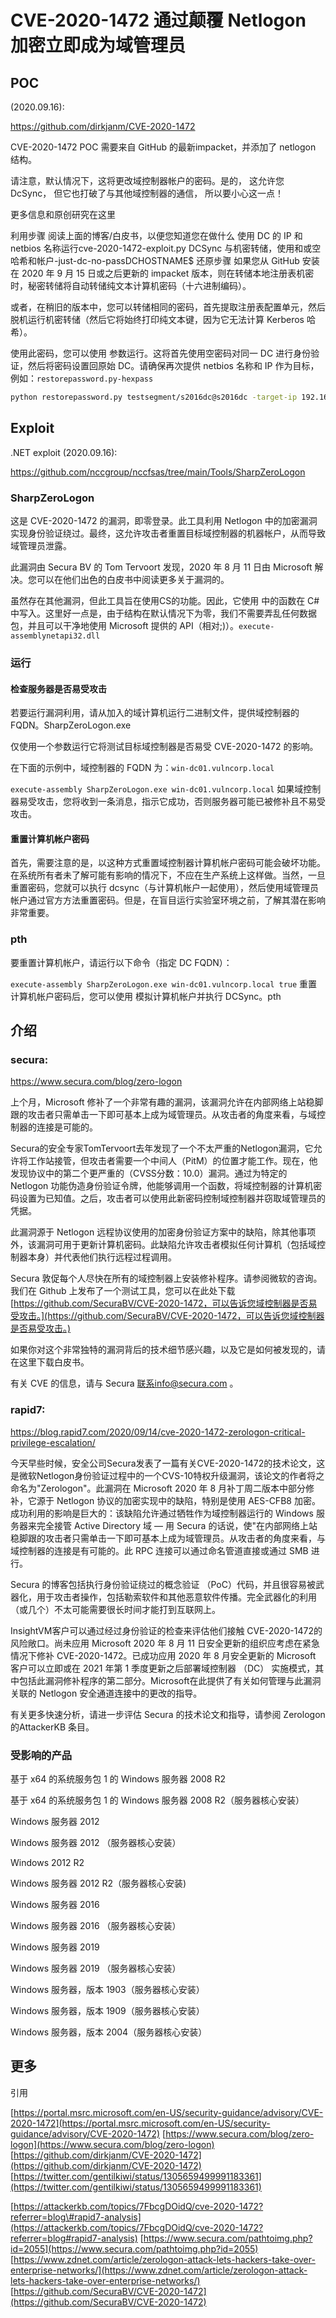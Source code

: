 # CVE-2020-1472 通过颠覆 Netlogon 加密立即成为域管理员

## POC

\(2020.09.16\):

https://github.com/dirkjanm/CVE-2020-1472



CVE-2020-1472 POC 需要来自 GitHub 的最新impacket，并添加了 netlogon 结构。

请注意，默认情况下，这将更改域控制器帐户的密码。是的， 这允许您 DcSync， 但它也打破了与其他域控制器的通信， 所以要小心这一点！

更多信息和原创研究在这里

利用步骤 阅读上面的博客/白皮书，以便您知道您在做什么 使用 DC 的 IP 和 netbios 名称运行cve-2020-1472-exploit.py DCSync 与机密转储，使用和或空哈希和帐户-just-dc-no-passDCHOSTNAME$ 还原步骤 如果您从 GitHub 安装在 2020 年 9 月 15 日或之后更新的 impacket 版本，则在转储本地注册表机密时，秘密转储将自动转储纯文本计算机密码（十六进制编码）。

或者，在稍旧的版本中，您可以转储相同的密码，首先提取注册表配置单元，然后脱机运行机密转储（然后它将始终打印纯文本键，因为它无法计算 Kerberos 哈希）。

使用此密码，您可以使用 参数运行。这将首先使用空密码对同一 DC 进行身份验证，然后将密码设置回原始 DC。请确保再次提供 netbios 名称和 IP 作为目标，例如：`restorepassword.py-hexpass`

```bash
python restorepassword.py testsegment/s2016dc@s2016dc -target-ip 192.168.222.113 -hexpass e6ad4c4f64e7
```

## Exploit

.NET exploit \(2020.09.16\):

https://github.com/nccgroup/nccfsas/tree/main/Tools/SharpZeroLogon



### SharpZeroLogon

这是 CVE-2020-1472 的漏洞，即零登录。此工具利用 Netlogon 中的加密漏洞实现身份验证绕过。最终，这允许攻击者重置目标域控制器的机器帐户，从而导致域管理员泄露。

此漏洞由 Secura BV 的 Tom Tervoort 发现，2020 年 8 月 11 日由 Microsoft 解决。您可以在他们出色的白皮书中阅读更多关于漏洞的。

虽然存在其他漏洞，但此工具旨在使用CS的功能。因此，它使用 中的函数在 C\# 中写入。这里好一点是，由于结构在默认情况下为零，我们不需要弄乱任何数据包，并且可以干净地使用 Microsoft 提供的 API（相对;\)）。`execute-assemblynetapi32.dll`

### 运行

#### 检查服务器是否易受攻击

若要运行漏洞利用，请从加入的域计算机运行二进制文件，提供域控制器的 FQDN。SharpZeroLogon.exe

仅使用一个参数运行它将测试目标域控制器是否易受 CVE-2020-1472 的影响。

在下面的示例中，域控制器的 FQDN 为：`win-dc01.vulncorp.local`

`execute-assembly SharpZeroLogon.exe win-dc01.vulncorp.local` 如果域控制器易受攻击，您将收到一条消息，指示它成功，否则服务器可能已被修补且不易受攻击。

#### 重置计算机帐户密码

首先，需要注意的是，以这种方式重置域控制器计算机帐户密码可能会破坏功能。在系统所有者未了解可能有影响的情况下，不应在生产系统上这样做。当然，一旦重置密码，您就可以执行 dcsync（与计算机帐户一起使用），然后使用域管理员帐户通过官方方法重置密码。但是，在盲目运行实验室环境之前，了解其潜在影响非常重要。

### pth

要重置计算机帐户，请运行以下命令（指定 DC FQDN）：

`execute-assembly SharpZeroLogon.exe win-dc01.vulncorp.local true` 重置计算机帐户密码后，您可以使用 模拟计算机帐户并执行 DCSync。pth

## 介绍

### secura:

https://www.secura.com/blog/zero-logon



上个月，Microsoft 修补了一个非常有趣的漏洞，该漏洞允许在内部网络上站稳脚跟的攻击者只需单击一下即可基本上成为域管理员。从攻击者的角度来看，与域控制器的连接是可能的。

Secura的安全专家TomTervoort去年发现了一个不太严重的Netlogon漏洞，它允许将工作站接管，但攻击者需要一个中间人（PitM）的位置才能工作。现在，他发现协议中的第二个更严重的（CVSS分数：10.0）漏洞。通过为特定的 Netlogon 功能伪造身份验证令牌，他能够调用一个函数，将域控制器的计算机密码设置为已知值。之后，攻击者可以使用此新密码控制域控制器并窃取域管理员的凭据。

此漏洞源于 Netlogon 远程协议使用的加密身份验证方案中的缺陷，除其他事项外，该漏洞可用于更新计算机密码。此缺陷允许攻击者模拟任何计算机（包括域控制器本身）并代表他们执行远程过程调用。

Secura 敦促每个人尽快在所有的域控制器上安装修补程序。请参阅微软的咨询。我们在 Github 上发布了一个测试工具，您可以在此处下载[https://github.com/SecuraBV/CVE-2020-1472，可以告诉您域控制器是否易受攻击。](https://github.com/SecuraBV/CVE-2020-1472，可以告诉您域控制器是否易受攻击。)

如果你对这个非常独特的漏洞背后的技术细节感兴趣，以及它是如何被发现的，请在这里下载白皮书。

有关 CVE 的信息，请与 Secura 联系info@secura.com 。

### rapid7:

https://blog.rapid7.com/2020/09/14/cve-2020-1472-zerologon-critical-privilege-escalation/



今天早些时候，安全公司Secura发表了一篇有关CVE-2020-1472的技术论文，这是微软Netlogon身份验证过程中的一个CVS-10特权升级漏洞，该论文的作者将之命名为"Zerologon"。此漏洞在 Microsoft 2020 年 8 月补丁周二版本中部分修补，它源于 Netlogon 协议的加密实现中的缺陷，特别是使用 AES-CFB8 加密。成功利用的影响是巨大的：该缺陷允许通过牺牲作为域控制器运行的 Windows 服务器来完全接管 Active Directory 域 — 用 Secura 的话说，使"在内部网络上站稳脚跟的攻击者只需单击一下即可基本上成为域管理员。从攻击者的角度来看，与域控制器的连接是有可能的。此 RPC 连接可以通过命名管道直接或通过 SMB 进行。

Secura 的博客包括执行身份验证绕过的概念验证 （PoC）代码，并且很容易被武器化，用于攻击者操作，包括勒索软件和其他恶意软件传播。完全武器化的利用（或几个）不太可能需要很长时间才能打到互联网上。

InsightVM客户可以通过经过身份验证的检查来评估他们接触 CVE-2020-1472的风险敞口。尚未应用 Microsoft 2020 年 8 月 11 日安全更新的组织应考虑在紧急情况下修补 CVE-2020-1472。已成功应用 2020 年 8 月安全更新的 Microsoft 客户可以立即或在 2021 年第 1 季度更新之后部署域控制器 （DC） 实施模式，其中包括此漏洞修补程序的第二部分。Microsoft在此提供了有关如何管理与此漏洞关联的 Netlogon 安全通道连接中的更改的指导。

有关更多快速分析，请进一步评估 Secura 的技术论文和指导，请参阅 Zerologon 的AttackerKB 条目。

### 受影响的产品

基于 x64 的系统服务包 1 的 Windows 服务器 2008 R2 

基于 x64 的系统服务包 1 的 Windows 服务器 2008 R2（服务器核心安装）

Windows 服务器 2012

Windows 服务器 2012 （服务器核心安装） 

Windows 2012 R2

Windows 服务器 2012 R2（服务器核心安装)

Windows 服务器 2016

Windows 服务器 2016 （服务器核心安装）

Windows 服务器 2019

Windows 服务器 2019 （服务器核心安装）

Windows 服务器，版本 1903（服务器核心安装）

Windows 服务器，版本 1909（服务器核心安装）

Windows 服务器，版本 2004（服务器核心安装）

## 更多

引用

[https://portal.msrc.microsoft.com/en-US/security-guidance/advisory/CVE-2020-1472](https://portal.msrc.microsoft.com/en-US/security-guidance/advisory/CVE-2020-1472) [https://www.secura.com/blog/zero-logon](https://www.secura.com/blog/zero-logon) [https://github.com/dirkjanm/CVE-2020-1472](https://github.com/dirkjanm/CVE-2020-1472) [https://twitter.com/gentilkiwi/status/1305659499991183361](https://twitter.com/gentilkiwi/status/1305659499991183361)

[https://attackerkb.com/topics/7FbcgDOidQ/cve-2020-1472?referrer=blog\#rapid7-analysis](https://attackerkb.com/topics/7FbcgDOidQ/cve-2020-1472?referrer=blog#rapid7-analysis) [https://www.secura.com/pathtoimg.php?id=2055](https://www.secura.com/pathtoimg.php?id=2055) [https://www.zdnet.com/article/zerologon-attack-lets-hackers-take-over-enterprise-networks/](https://www.zdnet.com/article/zerologon-attack-lets-hackers-take-over-enterprise-networks/) [https://github.com/SecuraBV/CVE-2020-1472](https://github.com/SecuraBV/CVE-2020-1472)

